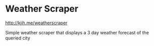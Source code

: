 # Weather Scraper
http://kjih.me/weatherscraper

Simple weather scraper that displays a 3 day weather forecast of the queried city
